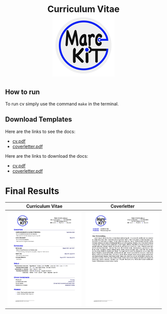  <h1 align="center">
  Curriculum Vitae
  <br/>
  <a href="https://github.com/marckit/cv-marckit" title="CV marckit">
    <img alt="profile logo"
         src="https://github.com/marcandrelabelle2/cv-marckit/blob/master/src/images/profile.png"
         width="200px"
         height="200px"
     />
  </a>
</h1>

## How to run

To run cv simply use the command `make` in the terminal.

## Download Templates

Here are the links to see the docs:
- [cv.pdf](./pdf/cv.pdf)
- [coverletter.pdf](./pdf/coverletter.pdf)

Here are the links to download the docs:
- [cv.pdf][1]
- [coverletter.pdf][2]

# Final Results

| Curriculum Vitae | Coverletter |
|:---:|:---:|
|[![Curriculum Vitea marckit](https://github.com/marcandrelabelle2/cv-marckit/blob/master/src/images/docs/cv.jpg)][3]|[![Coverletter marckit](https://github.com/marcandrelabelle2/cv-marckit/blob/master/src/images/docs/coverletter.jpg)][4]|

<!--- Download links -->
[1]:https://gitlab.com/marcandrelabelle2/cv-marckit/-/raw/master/pdf/cv.pdf?inline=false
[2]:https://gitlab.com/marcandrelabelle2/cv-marckit/-/raw/master/pdf/coverletter.pdf?inline=false
[3]:https://github.com/marcandrelabelle2/cv-marckit/blob/master/src/images/docs/cv.png
[4]:https://github.com/marcandrelabelle2/cv-marckit/blob/master/src/images/docs/coverletter.png
